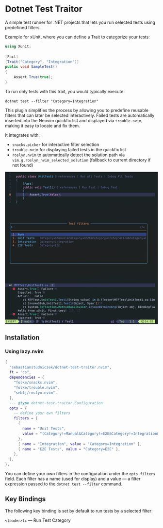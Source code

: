 # Dotnet Test Traitor

A simple test runner for .NET projects that lets you run selected tests using predefined filters.

Example for xUnit, where you can define a Trait to categorize your tests:

```csharp
using Xunit;

[Fact]
[Trait("Category", "Integration")]
public void SampleTest()
{
    Assert.True(true);
}
```

To run only tests with this trait, you would typically execute:

`dotnet test --filter "Category=Integration"`

This plugin simplifies the process by allowing you to predefine reusable filters that can later be selected interactively.
Failed tests are automatically inserted into the Neovim quickfix list and displayed via `trouble.nvim`, making it easy to locate and fix them.

It integrates with:

- `snacks.picker` for interactive filter selection
- `trouble.nvim` for displaying failed tests in the quickfix list
- `roslyn.nvim` to automatically detect the solution path via `vim.g.roslyn_nvim_selected_solution` (fallback to current directory if not found)

![alt text](demo.png)

## Installation

### Using lazy.nvim

```lua
{
  "sebastianstudniczek/dotnet-test-traitor.nvim",
  ft = "cs",
  dependencies = {
    "folke/snacks.nvim",
    "folke/trouble.nvim",
    "seblj/roslyn.nvim",
  },
  --- @type dotnet-test-traitor.Configuration
  opts = {
    -- define your own filters
    filters = {
      {
        name = "Unit Tests",
        value = "(Category!=Manual&Category!=E2E&Category!=Integration&Category!=Performance&Category!=Service)|(Type=Service-InMemory)",
      },
      { name = "Integration", value = "Category=Integration" },
      { name = "E2E Tests", value = "Category=E2E" },
    },
  },
},
```

You can define your own filters in the configuration under the `opts.filters` field.
Each filter has a name (used for display) and a value — a filter expression passed to the `dotnet test --filter` command.

## Key Bindings

The following key binding is set by default to run tests by a selected filter:

`<leader>tc` — Run Test Category

